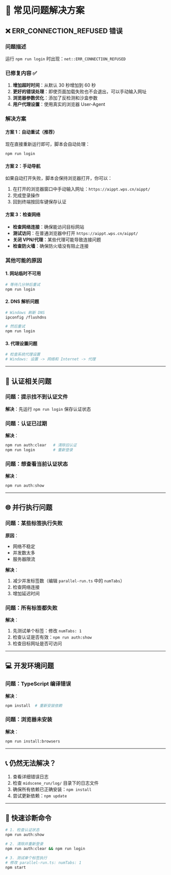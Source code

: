 # 🔧 常见问题解决方案

## ❌ ERR_CONNECTION_REFUSED 错误

### 问题描述
运行 `npm run login` 时出现：`net::ERR_CONNECTION_REFUSED`

### 已修复内容 ✅
1. **增加超时时间**：从默认 30 秒增加到 60 秒
2. **更好的错误处理**：即使页面加载失败也不会退出，可以手动输入网址
3. **浏览器参数优化**：添加了反检测和沙盒参数
4. **用户代理设置**：使用真实的浏览器 User-Agent

### 解决方案

#### 方案 1：自动重试（推荐）
现在直接重新运行即可，脚本会自动处理：
```bash
npm run login
```

#### 方案 2：手动导航
如果自动打开失败，脚本会保持浏览器打开，你可以：
1. 在打开的浏览器窗口中手动输入网址：`https://aippt.wps.cn/aippt/`
2. 完成登录操作
3. 回到终端按回车键保存认证

#### 方案 3：检查网络
- **检查网络连接**：确保能访问目标网站
- **测试访问**：在普通浏览器中打开 `https://aippt.wps.cn/aippt/`
- **关闭 VPN/代理**：某些代理可能导致连接问题
- **检查防火墙**：确保防火墙没有阻止连接

### 其他可能的原因

#### 1. 网站临时不可用
```bash
# 等待几分钟后重试
npm run login
```

#### 2. DNS 解析问题
```bash
# Windows 刷新 DNS
ipconfig /flushdns

# 然后重试
npm run login
```

#### 3. 代理设置问题
```bash
# 检查系统代理设置
# Windows: 设置 -> 网络和 Internet -> 代理
```

---

## 🔐 认证相关问题

### 问题：提示找不到认证文件
**解决**：先运行 `npm run login` 保存认证状态

### 问题：认证已过期
**解决**：
```bash
npm run auth:clear   # 清除旧认证
npm run login        # 重新登录
```

### 问题：想查看当前认证状态
**解决**：
```bash
npm run auth:show
```

---

## 🌐 并行执行问题

### 问题：某些标签执行失败
**原因**：
- 网络不稳定
- 并发数太多
- 服务器限流

**解决**：
1. 减少并发标签数（编辑 `parallel-run.ts` 中的 `numTabs`）
2. 检查网络连接
3. 增加延迟时间

### 问题：所有标签都失败
**解决**：
1. 先测试单个标签：修改 `numTabs: 1`
2. 检查认证是否有效：`npm run auth:show`
3. 检查目标网址是否可访问

---

## 💻 开发环境问题

### 问题：TypeScript 编译错误
**解决**：
```bash
npm install  # 重新安装依赖
```

### 问题：浏览器未安装
**解决**：
```bash
npm run install:browsers
```

---

## 📞 仍然无法解决？

1. 查看详细错误日志
2. 检查 `midscene_run/log/` 目录下的日志文件
3. 确保所有依赖已正确安装：`npm install`
4. 尝试更新依赖：`npm update`

---

## 🎯 快速诊断命令

```bash
# 1. 检查认证状态
npm run auth:show

# 2. 清除并重新登录
npm run auth:clear && npm run login

# 3. 测试单个标签执行
# 修改 parallel-run.ts: numTabs: 1
npm start
```

